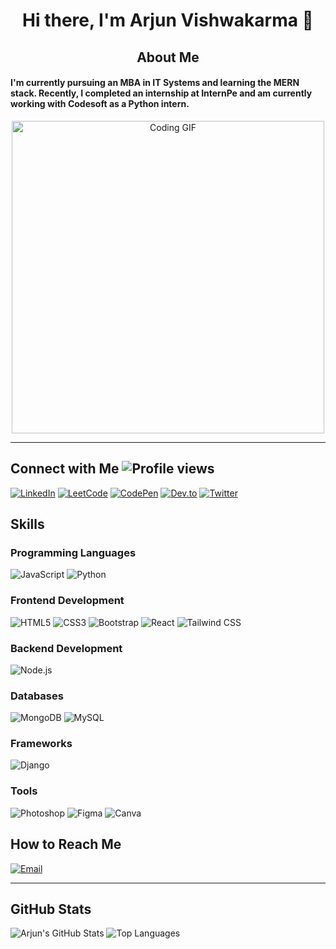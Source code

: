<div align="center",>
<strong> <h1>Hi there, I'm Arjun Vishwakarma 👋</h1></strong>
</div>

<div align="center">
<strong><h2>About Me</h2></strong>
</div>

<div align="left"><h4>I'm currently pursuing an MBA in IT Systems and learning the MERN stack. Recently, I completed an internship at InternPe and am currently working with Codesoft as a Python intern.</h4></div>


<div align="center">
    <img src="https://media3.giphy.com/media/GRSnxyhJnPsaQy9YLn/giphy.gif?cid=6c09b9527e5yzl1vecmdsu8kr12f2lh2fqg3meg1p0w96ffh&ep=v1_gifs_search&rid=giphy.gif&ct=g" alt="Coding GIF" width="500">
</div>

---

## Connect with Me ![Profile views](https://komarev.com/ghpvc/?username=ArjunVishwakarma&color=blue)

[![LinkedIn](https://img.shields.io/badge/-LinkedIn-blue?style=flat-square&logo=linkedin&logoColor=white)](https://www.linkedin.com/in/arjunvishwakarma/)
[![LeetCode](https://img.shields.io/badge/-LeetCode-orange?style=flat-square&logo=leetcode&logoColor=white)](https://leetcode.com/u/radhelifts/)
[![CodePen](https://img.shields.io/badge/-CodePen-black?style=flat-square&logo=codepen&logoColor=white)](https://codepen.io/Codewithradhe)
[![Dev.to](https://img.shields.io/badge/-Dev.to-black?style=flat-square&logo=dev.to&logoColor=white)](https://dev.to/radhecoder)
[![Twitter](https://img.shields.io/badge/-Twitter-blue?style=flat-square&logo=twitter&logoColor=white)](https://x.com/codewithradhe)

## Skills

### Programming Languages  
![JavaScript](https://img.shields.io/badge/-JavaScript-yellow?style=flat-square&logo=javascript&logoColor=white)
![Python](https://img.shields.io/badge/-Python-blue?style=flat-square&logo=python&logoColor=white)

### Frontend Development
![HTML5](https://img.shields.io/badge/-HTML5-red?style=flat-square&logo=html5&logoColor=white)
![CSS3](https://img.shields.io/badge/-CSS3-blue?style=flat-square&logo=css3&logoColor=white)
![Bootstrap](https://img.shields.io/badge/-Bootstrap-purple?style=flat-square&logo=bootstrap&logoColor=white)
![React](https://img.shields.io/badge/-React-blue?style=flat-square&logo=react&logoColor=white)
![Tailwind CSS](https://img.shields.io/badge/-Tailwind_CSS-blue?style=flat-square&logo=tailwind-css&logoColor=white)

### Backend Development
![Node.js](https://img.shields.io/badge/-Node.js-green?style=flat-square&logo=node.js&logoColor=white)

### Databases
![MongoDB](https://img.shields.io/badge/-MongoDB-green?style=flat-square&logo=mongodb&logoColor=white)
![MySQL](https://img.shields.io/badge/-MySQL-blue?style=flat-square&logo=mysql&logoColor=white)

### Frameworks
![Django](https://img.shields.io/badge/-Django-green?style=flat-square&logo=django&logoColor=white)

### Tools
![Photoshop](https://img.shields.io/badge/-Photoshop-blue?style=flat-square&logo=adobe-photoshop&logoColor=white)
![Figma](https://img.shields.io/badge/-Figma-blue?style=flat-square&logo=figma&logoColor=white)
![Canva](https://img.shields.io/badge/-Canva-blue?style=flat-square&logo=canva&logoColor=white)

## How to Reach Me
[![Email](https://img.shields.io/badge/-Email-red?style=flat-square&logo=gmail&logoColor=white)](mailto:arjunvishwakarma4095@gmail.com)

---



## GitHub Stats


![Arjun's GitHub Stats](https://github-readme-stats.vercel.app/api?username=ArjunVishwakarma&show_icons=true&theme=radical)
![Top Languages](https://github-readme-stats.vercel.app/api/top-langs/?username=ArjunVishwakarma&layout=compact)
